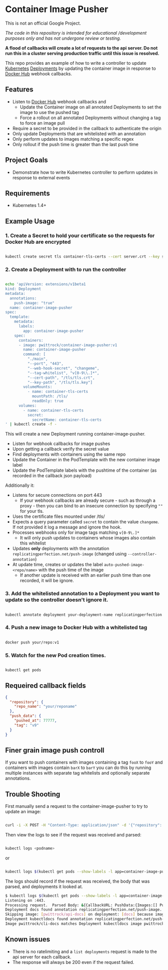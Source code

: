 # Container Image Pusher

This is not an official Google Project.

*The code in this repository is intended for educational /development
purposes only and has not undergone review or testing.*

**A flood of callbacks will create a lot of requests to the api server.
Do not run this in a cluster serving production traffic until this issue
is resolved.**

This repo provides an example of how to write a controller to update
[Kubernetes](http://github.com/kubernetes/kubernetes)
[Deployments](http://kubernetes.io/docs/user-guide/deployments/)
 by updating the container image in response to
 [Docker Hub](https://hub.docker.com/) webhook callbacks.

## Features

- Listen to [Docker Hub](https://hub.docker.com/) webhook callbacks and
  - Update the Container image on all annotated Deployments to set the image to use the pushed tag
  - Force a rollout on all annotated Deployments without changing a tag to force an image pull
- Require a secret to be provided in the callback to authenticate the origin
- Only update Deployments that are whitelisted with an annotation
- Only perform updates to images matching a specific regex
- Only rollout if the push time is greater than the last push time

## Project Goals

- Demonstrate how to write Kubernetes controller to perform updates in response to external events

## Requirements

- Kubernetes 1.4+

## Example Usage

### 1. Create a Secret to hold your certificate so the requests for Docker Hub are encrypted

```sh

kubectl create secret tls container-tls-certs --cert server.crt --key server.key

```

### 2. Create a Deployment with to run the controller

```sh

echo 'apiVersion: extensions/v1beta1
kind: Deployment
metadata:
  annotations:
    push-image: "true"
  name: container-image-pusher
spec:
  template:
    metadata:
      labels:
        app: container-image-pusher
    spec:
      containers:
      - image: pwittrock/container-image-pusher:v1
        name: container-image-pusher
        command: [
          "./main",
          "--port", "443",
          "--web-hook-secret", "changeme",
          "--tag-whitelist", "v[0-9\\.]*",
          "--cert-path", "/tls/tls.crt",
          "--key-path", "/tls/tls.key"]
        volumeMounts:
          - name: container-tls-certs
            mountPath: /tls/
            readOnly: true
      volumes:
        - name: container-tls-certs
          secret:
            secretName: container-tls-certs
' | kubectl create -f -

```

This will create a new Deployment running container-image-pusher.
 
- Listen for webhook callbacks for image pushes
- Upon getting a callback verify the secret value
- Find deployments with containers using the same repo
- Update the Container in the PodTemplate with the new container image label
- Update the PodTemplate labels with the pushtime of the container (as recorded in the callback json payload)
 
Additionally it:
 
- Listens for secure connections on port 443
  - If your webhook callbacks are already secure - such as through a proxy - then you can bind to an insecure connection by specifying `""` for your tls.
- Uses the certificate files mounted under /tls/
- Expects a query parameter called `secret` to contain the value `changeme`.  If not provided it log a message and ignore the hook.
- Processes webhooks only for image tags matching `v[0-9\.]*`
  - It will only push updates to containers whose images also contain this whitelist
- Updates **only** deployments with the annotation `replicatingperfection.net/push-image` (changed using `--controller-annotation`)
- At update time, creates or updates the label `auto-pushed-image-<repo/name>` with the push time of the image
  - If another update is received with an earlier push time than one recorded, it will be ignore.

### 3. Add the whitelisted annotation to a Deployment you want to update so the controller doesn't ignore it.

```sh

kubectl annotate deployment your-deployment-name replicatingperfection.net/push-image=true

```

### 4. Push a new image to Docker Hub with a whitelisted tag

```sh

docker push your/repo:v1

```

### 5. Watch for the new Pod creation times.


```sh

kubectl get pods

```

## Requeired callback fields

```json
{
  "repository": {
    "repo_name": "your/reponame"
  },
  "push_data": {
    "pushed_at": 77777,
    "tag": "v9"
  }
}

```

## Finer grain image push controll

If you want to push containers with images containing a tag
`fooX` to `fooY` and containers with images contain `barX` to `barY` you
can do this by running multiple instances with separate tag whitelists and
optionally separate annotations.

## Trouble Shooting

First manually send a request to the container-image-pusher to try to update an image:

```sh

curl -i -X POST -H "Content-Type: application/json" -d '{"repository": {"repo_name": "your/reponame"}, "push_data": {"pushed_at": 77777, "tag": "v1"}}'  https://yourdomain.com?secret=changeme

```

Then view the logs to see if the request was received and parsed:

```sh

kubectl logs <podname>

```

or

```sh

kubectl logs $(kubectl get pods --show-labels -l app=container-image-pusher -o name |sed -e s:pod/:: ) 

```

The logs should record if the request was received, the body that was
parsed, and deployments it looked at.

```sh
$ kubectl logs $(kubectl get pods --show-labels -l app=container-image-push -o name |sed -e s:pod/:: ) 
Listening on :443.
Processing request.  Parsed Body: &{CallbackURL: PushData:{Images:[] PushedAt:77777 Pusher: Tag:v9} Repository:{DateCreated:0 Description: IsTrusted:false FullDescription: Name: Namespace: Owner: RepoName:pwittrock/cli-docs RepoURL: Status:}} Values map[secret:[examplesecret]] URI: /?secret=changeme.
Deployment docs found annotation replicatingperfection.net/push-image.
Skipping image: [pwittrock/api-docs] on deployment: [docs] because image does not match pushed repo: [pwittrock/cli-docs].
Deployment kubectldocs found annotation replicatingperfection.net/push-image.
Image pwittrock/cli-docs matches Deployment kubectldocs image pwittrock/cli-docs.
```


## Known issues

- There is no ratelimiting and a `list deployments` request is made to the api server for each callback.
- The response will always be 200 even if the request failed.
